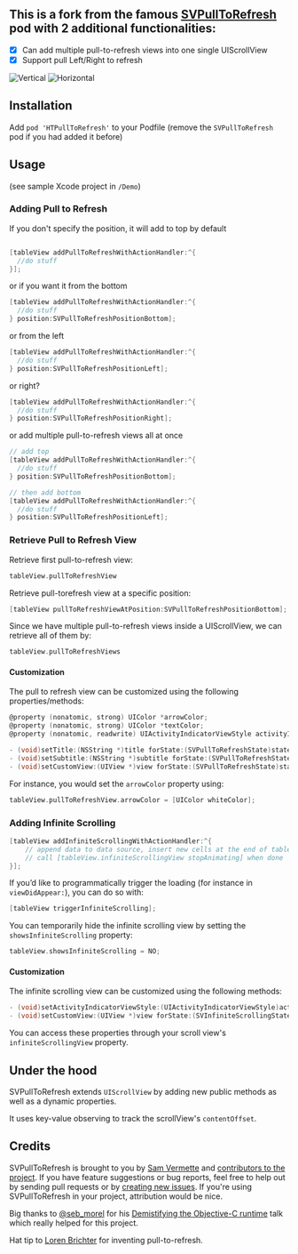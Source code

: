 ## This is a fork from the famous [SVPullToRefresh](https://github.com/samvermette/SVPullToRefresh) pod with 2 additional functionalities:
- [x] Can add multiple pull-to-refresh views into one single UIScrollView
- [x] Support pull Left/Right to refresh

![Vertical](https://media.giphy.com/media/l46CbE0xUpHQXdx1S/giphy.gif)        ![Horizontal](https://media.giphy.com/media/26BRx2KZGqMoYHYM8/giphy.gif)

## Installation

Add `pod 'HTPullToRefresh'` to your Podfile (remove the `SVPullToRefresh` pod if you had added it before)

## Usage

(see sample Xcode project in `/Demo`)

### Adding Pull to Refresh

If you don't specify the position, it will add to top by default 

```objective-c

[tableView addPullToRefreshWithActionHandler:^{
  //do stuff
}];
```
or if you want it from the bottom

```objective-c
[tableView addPullToRefreshWithActionHandler:^{
  //do stuff
} position:SVPullToRefreshPositionBottom];
```

or from the left

```objective-c
[tableView addPullToRefreshWithActionHandler:^{
  //do stuff
} position:SVPullToRefreshPositionLeft];
```

or right?

```objective-c
[tableView addPullToRefreshWithActionHandler:^{
  //do stuff
} position:SVPullToRefreshPositionRight];
```

or add multiple pull-to-refresh views all at once

```objective-c
// add top
[tableView addPullToRefreshWithActionHandler:^{
  //do stuff
} position:SVPullToRefreshPositionBottom];

// then add bottom
[tableView addPullToRefreshWithActionHandler:^{
  //do stuff
} position:SVPullToRefreshPositionLeft];
```

### Retrieve Pull to Refresh View

Retrieve first pull-to-refresh view:

```objective-c
tableView.pullToRefreshView
```

Retrieve pull-torefresh view at a specific position:

```objective-c
[tableView pullToRefreshViewAtPosition:SVPullToRefreshPositionBottom];
```

Since we have multiple pull-to-refresh views inside a UIScrollView, we can retrieve all of them by:

```objective-c
tableView.pullToRefreshViews
```

#### Customization

The pull to refresh view can be customized using the following properties/methods:

```objective-c
@property (nonatomic, strong) UIColor *arrowColor;
@property (nonatomic, strong) UIColor *textColor;
@property (nonatomic, readwrite) UIActivityIndicatorViewStyle activityIndicatorViewStyle;

- (void)setTitle:(NSString *)title forState:(SVPullToRefreshState)state;
- (void)setSubtitle:(NSString *)subtitle forState:(SVPullToRefreshState)state;
- (void)setCustomView:(UIView *)view forState:(SVPullToRefreshState)state;
```

For instance, you would set the `arrowColor` property using:

```objective-c
tableView.pullToRefreshView.arrowColor = [UIColor whiteColor];
```

### Adding Infinite Scrolling

```objective-c
[tableView addInfiniteScrollingWithActionHandler:^{
    // append data to data source, insert new cells at the end of table view
    // call [tableView.infiniteScrollingView stopAnimating] when done
}];
```

If you’d like to programmatically trigger the loading (for instance in `viewDidAppear:`), you can do so with:

```objective-c
[tableView triggerInfiniteScrolling];
```

You can temporarily hide the infinite scrolling view by setting the `showsInfiniteScrolling` property:

```objective-c
tableView.showsInfiniteScrolling = NO;
```

#### Customization

The infinite scrolling view can be customized using the following methods:

```objective-c
- (void)setActivityIndicatorViewStyle:(UIActivityIndicatorViewStyle)activityIndicatorViewStyle;
- (void)setCustomView:(UIView *)view forState:(SVInfiniteScrollingState)state;
```

You can access these properties through your scroll view's `infiniteScrollingView` property.

## Under the hood

SVPullToRefresh extends `UIScrollView` by adding new public methods as well as a dynamic properties. 

It uses key-value observing to track the scrollView's `contentOffset`.

## Credits

SVPullToRefresh is brought to you by [Sam Vermette](http://samvermette.com) and [contributors to the project](https://github.com/samvermette/SVPullToRefresh/contributors). If you have feature suggestions or bug reports, feel free to help out by sending pull requests or by [creating new issues](https://github.com/samvermette/SVPullToRefresh/issues/new). If you're using SVPullToRefresh in your project, attribution would be nice. 

Big thanks to [@seb_morel](http://twitter.com/seb_morel) for his [Demistifying the Objective-C runtime](http://cocoaheadsmtl.s3.amazonaws.com/demistifying-runtime.pdf) talk which really helped for this project. 

Hat tip to [Loren Brichter](http://twitter.com/lorenb) for inventing pull-to-refresh.

